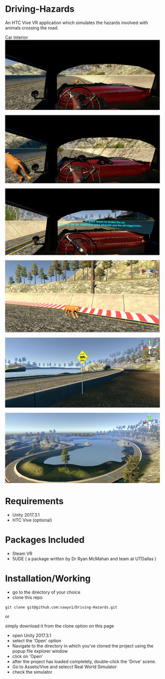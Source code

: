 # Driving-Hazards
An HTC Vive VR application which simulates the hazards involved with animals crossing the road.

Car Interior
![alt text](https://raw.githubusercontent.com/saayv1/Driving-Hazards/master/drivingHazardsImages/dh1.png)

![alt text](https://raw.githubusercontent.com/saayv1/Driving-Hazards/master/drivingHazardsImages/dh2.png)


![alt text](https://raw.githubusercontent.com/saayv1/Driving-Hazards/master/drivingHazardsImages/dh3.png)


![alt text](https://raw.githubusercontent.com/saayv1/Driving-Hazards/master/drivingHazardsImages/dh4.png)


![alt text](https://raw.githubusercontent.com/saayv1/Driving-Hazards/master/drivingHazardsImages/dh5.png)

![alt text](https://raw.githubusercontent.com/saayv1/Driving-Hazards/master/drivingHazardsImages/dh6.png)



# Requirements

* Unity 2017.3.1
* HTC Vive (optional)

# Packages Included

* Steam VR
* 5UDE ( a package written by Dr Ryan McMahan and team at UTDallas )

# Installation/Working

* go to the directory of your choice
* clone this repo

`git clone git@github.com:saayv1/Driving-Hazards.git`

or 

simply download it from the clone option on this page

* open Unity 2017.3.1
* select the 'Open' option
* Navigate to the directory in which you've cloned the project using the popup file explorer window
* click on 'Open'
* after the project has loaded completely, double-click the 'Drive' scene.
* Go to Assets/Vive and selecct Real World Simulator
* check the simulator

